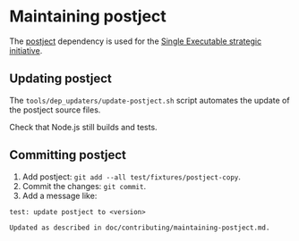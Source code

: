 # Maintaining postject

The [postject](https://github.com/nodejs/postject) dependency is used for the
[Single Executable strategic initiative](https://github.com/nodejs/single-executable).

## Updating postject

The `tools/dep_updaters/update-postject.sh` script automates the update of the
postject source files.

Check that Node.js still builds and tests.

## Committing postject

1. Add postject: `git add --all test/fixtures/postject-copy`.
2. Commit the changes: `git commit`.
3. Add a message like:

```text
test: update postject to <version>

Updated as described in doc/contributing/maintaining-postject.md.
```
